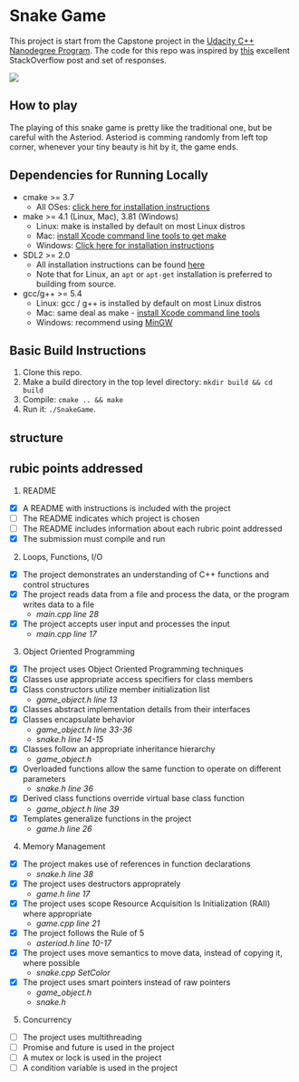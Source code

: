 # Snake Game

This project is start from the Capstone project in the [Udacity C++ Nanodegree Program](https://www.udacity.com/course/c-plus-plus-nanodegree--nd213). The code for this repo was inspired by [this](https://codereview.stackexchange.com/questions/212296/snake-game-in-c-with-sdl) excellent StackOverflow post and set of responses.

<img src="snake_game.gif"/>


## How to play
The playing of this snake game is pretty like the traditional one, but be careful with the Asteriod.
Asteriod is comming randomly from left top corner, whenever your tiny beauty is hit by it, the game ends.


## Dependencies for Running Locally
* cmake >= 3.7
  * All OSes: [click here for installation instructions](https://cmake.org/install/)
* make >= 4.1 (Linux, Mac), 3.81 (Windows)
  * Linux: make is installed by default on most Linux distros
  * Mac: [install Xcode command line tools to get make](https://developer.apple.com/xcode/features/)
  * Windows: [Click here for installation instructions](http://gnuwin32.sourceforge.net/packages/make.htm)
* SDL2 >= 2.0
  * All installation instructions can be found [here](https://wiki.libsdl.org/Installation)
  * Note that for Linux, an `apt` or `apt-get` installation is preferred to building from source.
* gcc/g++ >= 5.4
  * Linux: gcc / g++ is installed by default on most Linux distros
  * Mac: same deal as make - [install Xcode command line tools](https://developer.apple.com/xcode/features/)
  * Windows: recommend using [MinGW](http://www.mingw.org/)

## Basic Build Instructions

1. Clone this repo.
2. Make a build directory in the top level directory: `mkdir build && cd build`
3. Compile: `cmake .. && make`
4. Run it: `./SnakeGame`.

## structure


## rubic points addressed  

1. README  
- [x] A README with instructions is included with the project  
- [ ] The README indicates which project is chosen  
- [ ] The README includes information about each rubric point addressed  
- [x] The submission must compile and run  

2. Loops, Functions, I/O  
- [x] The project demonstrates an understanding of C++ functions and control structures  
- [x] The project reads data from a file and process the data, or the program writes data to a file  
    * *main.cpp  line 28*  
- [x] The project accepts user input and processes the input  
    * *main.cpp  line 17*  

3. Object Oriented Programming  
- [x] The project uses Object Oriented Programming techniques  
- [x] Classes use appropriate access specifiers for class members  
- [x] Class constructors utilize member initialization list 
    * *game_object.h  line 13* 
- [x] Classes abstract implementation details from their interfaces  
- [x] Classes encapsulate behavior  
    * *game_object.h line 33-36*
    * *snake.h  line 14-15*
- [x] Classes follow an appropriate inheritance hierarchy  
    * *game_object.h*  
- [x] Overloaded functions allow the same function to operate on different parameters 
    * *snake.h  line 36*  
- [x] Derived class functions override virtual base class function 
    * *game_object.h  line 39*  
- [x] Templates generalize functions in the project  
    * *game.h line 26*

4. Memory Management  
- [x] The project makes use of references in function declarations  
    * *snake.h  line 38*
- [x] The project uses destructors approprately  
    * *game.h  line 17*
- [x] The project uses scope Resource Acquisition Is Initialization (RAII) where appropriate  
    * *game.cpp  line 21*
- [x] The project follows the Rule of 5  
    * *asteriod.h  line 10-17*
- [x] The project uses move semantics to move data, instead of copying it, where possible
    * *snake.cpp SetColor*
- [x] The project uses smart pointers instead of raw pointers
    * *game_object.h*
    * *snake.h*

5. Concurrency  
- [ ] The project uses multithreading  
- [ ] Promise and future is used in the project  
- [ ] A mutex or lock is used in the project  
- [ ] A condition variable is used in the project  